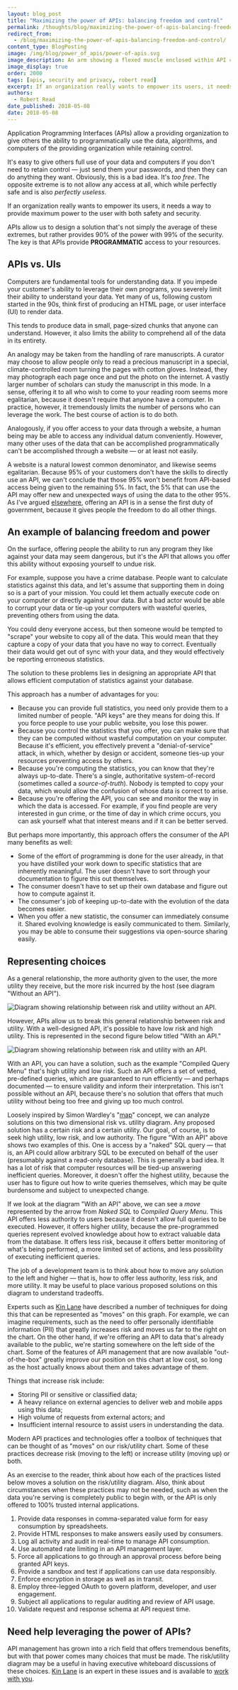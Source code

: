 ```yaml
---
layout: blog_post
title: "Maximizing the power of APIs: balancing freedom and control"
permalink: /thoughts/blog/maximizing-the-power-of-apis-balancing-freedom-and-control/
redirect_from:
  - /blog/maximizing-the-power-of-apis-balancing-freedom-and-control/
content_type: BlogPosting
image: /img/blog/power_of_apis/power-of-apis.svg
image_description: An arm showing a flexed muscle enclosed within API computing symbols.
image_display: true
order: 2000
tags: [apis, security and privacy, robert read]
excerpt: If an organization really wants to empower its users, it needs a way to provide maximum power to the user with both safety and security. APIs allow you to design a solution that's not simply the average of these extremes, but rather provides 90% of the power with 99% of the security.
authors:
  - Robert Read
date_published: 2018-05-08
date: 2018-05-08
---
```


Application Programming Interfaces (APIs) allow a providing organization to give others the ability to programmatically use the data, algorithms, and computers of the providing organization while retaining control.

It's easy to give others full use of your data and computers if you don't need to retain control &mdash; just send them your passwords, and then they can do anything they want. Obviously, this is a bad idea. It's *too free*. The opposite extreme is to not allow any access at all, which while perfectly safe and is also *perfectly useless*.

If an organization really wants to empower its users, it needs a way to provide maximum power to the user with both safety and security.

APIs allow us to design a solution that's not simply the average of these extremes, but rather provides 90% of the power with 99% of the security. The key is that APIs provide **PROGRAMMATIC** access to your resources.

## APIs vs. UIs

Computers are fundamental tools for understanding data. If you impede your customer's ability to leverage their own programs, you severely limit their ability to understand your data. Yet many of us, following custom started in the 90s, think first of producing an HTML page, or user interface (UI) to render data.

This tends to produce data in small, page-sized chunks that anyone can understand. However, it also limits the ability to comprehend all of the data in its entirety.

An analogy may be taken from the handling of rare manuscripts. A curator may choose to allow people only to read a precious manuscript  in a special, climate-controlled room turning the pages with cotton gloves. Instead, they may photograph each page once and put the photo on the internet. A vastly larger number of scholars can study the manuscript in this mode. In a sense, offering it to all who wish to come to your reading room seems more egalitarian, because it doesn't require that anyone have a computer. In practice, however, it tremendously limits the number of persons who can leverage the work. The best course of action is to do both.

Analogously, if you offer access to your data through a website, a human being may be able to access any individual datum conveniently. However, many other uses of the data that can be accomplished programmatically can't be accomplished through a website &mdash; or at least not easily.

A website is a natural lowest common denominator, and likewise seems egalitarian. Because 95% of your customers don't have the skills to directly use an API, we can't conclude that those 95% won't benefit from API-based access being given to the remaining 5%. In fact, the 5% that can use the API may offer new and unexpected ways of using the data to the other 95%. As I've argued [elsewhere](https://thepolicy.us/the-minimum-government-responsibility-api-first-24cf67b9ec73), offering an API is in a sense the first duty of government, because it gives people the freedom to do all other things.

## An example of balancing freedom and power

On the surface, offering people the ability to run any program they like against your data may seem dangerous, but it's the API that allows you offer this ability without exposing yourself to undue risk.

For example, suppose you have a crime database. People want to calculate statistics against this data, and let's assume that supporting them in doing so is a part of your mission. You could let them actually execute code on your computer or directly against your data. But a bad actor would be able to corrupt your data or tie-up your computers with wasteful queries, preventing others from using the data.

You could deny everyone access, but then someone would be tempted to "scrape" your website to copy all of the data. This would mean that they capture a copy of your data that you have no way to correct. Eventually their data would get out of sync with your data, and they would effectively be reporting erroneous statistics.

The solution to these problems lies in designing an appropriate API that allows efficient computation of statistics against your database.

This approach has a number of advantages for you:

* Because you can provide full statistics, you need only provide them to a limited number of people. "API keys" are they means for doing this. If you force people to use your public website, you lose this power.
* Because you control the statistics that you offer, you can make sure that they can be computed without wasteful computation on your computer. Because it's efficient, you effectively prevent a "denial-of-service" attack, in which, whether by design or accident, someone ties-up your resources preventing access by others.
* Because you're computing the statistics, you can know that they're always up-to-date. There's a single, authoritative system-of-record (sometimes called a *source-of-truth*). Nobody is tempted to copy your data, which would allow the confusion of whose data is correct to arise.
* Because you're offering the API, you can see and monitor the way in which the data is accessed. For example, if you find people are very interested in gun crime, or the time of day in which crime occurs, you can ask yourself what that interest means and if it can be better served.

But perhaps more importantly, this approach offers the consumer of the API many benefits as well:

* Some of the effort of programming is done for the user already, in that you have distilled your work down to specific statistics that are inherently meaningful. The user doesn't have to sort through your documentation to figure this out themselves.
* The consumer doesn't have to set up their own database and figure out how to compute against it.
* The consumer's job of keeping up-to-date with the evolution of the data becomes easier.
* When you offer a new statistic, the consumer can immediately consume it. Shared evolving knowledge is easily communicated to them. Similarly, you may be able to consume their suggestions via open-source sharing easily.

## Representing choices

As a general relationship, the more authority given to the user, the more utility they receive, but the more risk incurred by the host (see diagram "Without an API").

![Diagram showing relationship between risk and utility without an API.](/img/blog/power_of_apis/risk-utility-graph-without-api.svg)

However, APIs allow us to break this general relationship between risk and utility. With a well-designed API, it's possible to have low risk and high utility. This is represented in the second figure below titled "With an API."

![Diagram showing relationship between risk and utility with an API.](/img/blog/power_of_apis/risk-utility-graph-with-api.png)

With an API, you can have a solution, such as the example "Compiled Query Menu" that's high utility and low risk. Such an API offers a set of vetted, pre-defined queries, which are guaranteed to run efficiently &mdash; and perhaps documented &mdash; to ensure validity and inform their interpretation. This isn't possible without an API, because there's no solution that offers that much utility without being too free and giving up too much control.

Loosely inspired by Simon Wardley's "[map](http://blog.gardeviance.org/2015/02/an-introduction-to-wardley-value-chain.html)" concept, we can analyze solutions on this two dimensional risk vs. utility diagram. Any proposed solution has a certain risk and a certain utility.  Our goal, of course, is to seek high utility, low risk, and low authority. The figure "With an API" above shows two examples of this. One is access by a "naked" SQL query &mdash; that is, an API could allow arbitrary SQL to be executed on behalf of the user (presumably against a read-only database). This is generally a bad idea. It has a lot of risk that computer resources will be tied-up answering inefficient queries. Moreover, it doesn't offer the highest utility, because the user has to figure out how to write queries themselves, which may be quite burdensome and subject to unexpected change.

If we look at the diagram "With an API" above, we can see a *move* represented by the arrow from *Naked SQL* to *Compiled Query Menu*. This API offers less authority to users because it doesn't allow full queries to be executed. However, it offers higher utility, because the pre-programmed queries represent evolved knowledge about how to extract valuable data from the database. It offers less risk, because it offers better monitoring of what's being performed, a more limited set of actions, and less possibility of executing inefficient queries.

The job of a development team is to think about how to move any solution to the left and higher &mdash; that is, how to offer less authority, less risk, and more utility. It may be useful to place various proposed solutions on this diagram to understand tradeoffs.

Experts such as [Kin Lane](/blog/kin-lane-harnessing-the-connective-power-of-apis/) have described a number of techniques for doing this that can be represented as "moves" on this graph. For example, we can imagine requirements, such as the need to offer personally identifiable information (PII) that greatly increases risk and moves us far to the right on the chart. On the other hand, if we're offering an API to data that's already available to the public, we're starting somewhere on the left side of the chart. Some of the features of API management that are now available "out-of-the-box" greatly improve our position on this chart at low cost, so long as the host actually knows about them and takes advantage of them.

Things that increase risk include:

* Storing PII or sensitive or classified data;
* A heavy reliance on external agencies to deliver web and mobile apps using this data;
* High volume of requests from external actors; and
* Insufficient internal resource to assist users in understanding the data.

Modern API practices and technologies offer a toolbox of techniques that can be thought of as "moves" on our risk/utility chart. Some of these practices decrease risk (moving to the left) or increase utility (moving up) or both.

As an exercise to the reader, think about how each of the practices listed below moves a solution on the risk/utility diagram. Also, think about circumstances when these practices may not be needed, such as when the data you're serving is completely public to begin with, or the API is only offered to 100% trusted internal applications.

1. Provide data responses in comma-separated value form for easy consumption by spreadsheets.
2. Provide HTML responses to make answers easily used by consumers.
3. Log all activity and audit in real-time to manage API consumption.
4. Use automated rate limiting in an API management layer.
5. Force all applications to go through an approval process before being granted API keys.
6. Provide a sandbox and test if applications can use data responsibly.
7. Enforce encryption in storage as well as in transit.
8. Employ three-legged OAuth to govern platform, developer, and user engagement.
9. Subject all applications to regular auditing and review of API usage.
10. Validate request and response schema at API request time.

## Need help leveraging the power of APIs?

API management has grown into a rich field that offers tremendous benefits, but with that power comes many choices that must be made. The risk/utility diagram may be a useful in having executive whiteboard discussions of these choices. [Kin Lane](/blog/kin-lane-harnessing-the-connective-power-of-apis/) is an expert in these issues and is available to [work with you](/connect/contact/).
